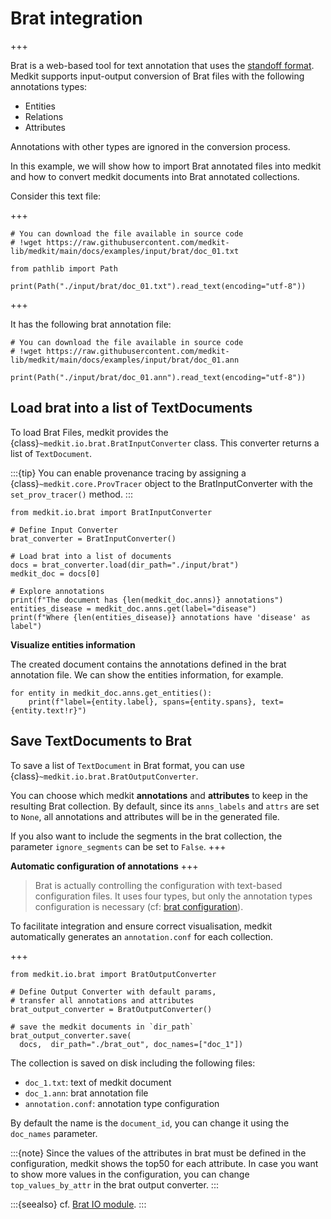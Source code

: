 # Brat integration

+++

Brat is a web-based tool for text annotation that uses the [standoff format](https://brat.nlplab.org/standoff.html). Medkit supports input-output conversion of Brat files with the following annotations types:

- Entities 
- Relations
- Attributes

Annotations with other types are ignored in the conversion process.

In this example, we will show how to import Brat annotated files into medkit and how to convert medkit documents into Brat annotated collections.

Consider this text file: 

+++
```{code} python
# You can download the file available in source code
# !wget https://raw.githubusercontent.com/medkit-lib/medkit/main/docs/examples/input/brat/doc_01.txt

from pathlib import Path

print(Path("./input/brat/doc_01.txt").read_text(encoding="utf-8"))
```

+++

It has the following brat annotation file:

```{code} python
# You can download the file available in source code
# !wget https://raw.githubusercontent.com/medkit-lib/medkit/main/docs/examples/input/brat/doc_01.ann

print(Path("./input/brat/doc_01.ann").read_text(encoding="utf-8"))
```

## Load brat into a list of TextDocuments

To load Brat Files, medkit provides the {class}`~medkit.io.brat.BratInputConverter` class. This converter returns a list of `TextDocument`. 

:::{tip}
You can enable provenance tracing by assigning a {class}`~medkit.core.ProvTracer` object to the BratInputConverter with the `set_prov_tracer()` method.
:::

```{code} python
from medkit.io.brat import BratInputConverter

# Define Input Converter 
brat_converter = BratInputConverter()

# Load brat into a list of documents
docs = brat_converter.load(dir_path="./input/brat")
medkit_doc = docs[0]

# Explore annotations
print(f"The document has {len(medkit_doc.anns)} annotations")
entities_disease = medkit_doc.anns.get(label="disease")
print(f"Where {len(entities_disease)} annotations have 'disease' as label")

```

**Visualize entities information**

The created document contains the annotations defined in the brat annotation file. 
We can show the entities information, for example.

```{code} python
for entity in medkit_doc.anns.get_entities():
    print(f"label={entity.label}, spans={entity.spans}, text={entity.text!r}")
```

## Save TextDocuments to Brat

To save a list of `TextDocument` in Brat format, you can use {class}`~medkit.io.brat.BratOutputConverter`.

You can choose which medkit **annotations** and **attributes** to keep in the resulting Brat collection. By default, since its `anns_labels` and `attrs` are set to `None`, all annotations and attributes will be in the generated file. 

If you also want to include the segments in the brat collection, the parameter `ignore_segments` can be set to `False`.
+++

**Automatic configuration of annotations**
+++
> Brat is actually controlling the configuration with text-based configuration files. It uses four types, but only the annotation types configuration is necessary (cf: [brat configuration](https://brat.nlplab.org/configuration.html)).

To facilitate integration and ensure correct visualisation, medkit automatically generates an `annotation.conf` for each collection.
 
+++
```{code} python
from medkit.io.brat import BratOutputConverter

# Define Output Converter with default params,
# transfer all annotations and attributes
brat_output_converter = BratOutputConverter()

# save the medkit documents in `dir_path`
brat_output_converter.save(
  docs,  dir_path="./brat_out", doc_names=["doc_1"])
```

The collection is saved on disk including the following files:
* `doc_1.txt`: text of medkit document
* `doc_1.ann`: brat annotation file
* `annotation.conf`: annotation type configuration

By default the name is the `document_id`, you can change it using the `doc_names` parameter.

:::{note}
Since the values of the attributes in brat must be defined in the configuration, medkit shows the top50 for each attribute. In case you want to show more values in the configuration, you can change `top_values_by_attr` in the brat output converter.
:::

:::{seealso}
cf. [Brat IO module](api:io:brat).
:::

